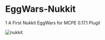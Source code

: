 # EggWars-Nukkit
1
A First Nukkit EggWars for MCPE 0.17.1 Plugil

![nukkit](https://proxy.spigotmc.org/01d3fcecace22a175ccd90d24181aeac5df9ee65?url=http%3A%2F%2Fi.imgur.com%2FWqaD0NK.jpg)
